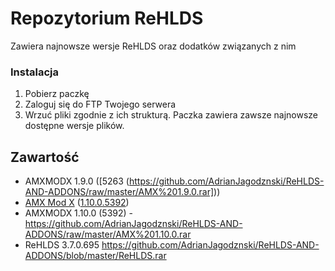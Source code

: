 # Repozytorium ReHLDS
Zawiera najnowsze wersje ReHLDS oraz dodatków związanych z nim

### Instalacja 
1. Pobierz paczkę
2. Zaloguj się do FTP Twojego serwera
3. Wrzuć pliki zgodnie z ich strukturą.
Paczka zawiera zawsze najnowsze dostępne wersje plików.

## Zawartość
- AMXMODX 1.9.0 ([5263 (https://github.com/AdrianJagodznski/ReHLDS-AND-ADDONS/raw/master/AMX%201.9.0.rar]))
- [AMX Mod X](https://www.amxmodx.org/downloads-new.php?branch=master&all=1) ([1.10.0.5392](https://www.amxmodx.org/amxxdrop/1.10/amxmodx-1.10.0-git5392-base-linux.tar.gz))
- AMXMODX 1.10.0 (5392) - https://github.com/AdrianJagodznski/ReHLDS-AND-ADDONS/raw/master/AMX%201.10.0.rar
- ReHLDS 3.7.0.695 https://github.com/AdrianJagodznski/ReHLDS-AND-ADDONS/blob/master/ReHLDS.rar
